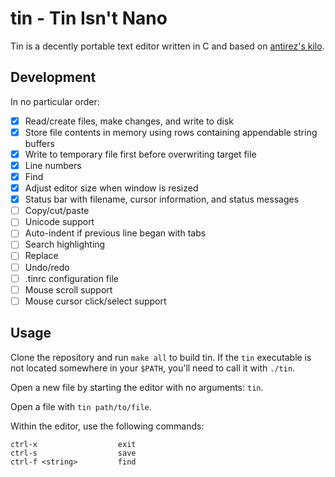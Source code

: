 # tin - Tin Isn't Nano

Tin is a decently portable text editor written in C and based on [antirez's kilo](https://github.com/antirez/kilo).

## Development

In no particular order:

- [x] Read/create files, make changes, and write to disk
- [x] Store file contents in memory using rows containing appendable string buffers
- [x] Write to temporary file first before overwriting target file
- [x] Line numbers
- [x] Find
- [x] Adjust editor size when window is resized
- [x] Status bar with filename, cursor information, and status messages
- [ ] Copy/cut/paste
- [ ] Unicode support
- [ ] Auto-indent if previous line began with tabs
- [ ] Search highlighting
- [ ] Replace
- [ ] Undo/redo
- [ ] .tinrc configuration file
- [ ] Mouse scroll support
- [ ] Mouse cursor click/select support

## Usage

Clone the repository and run `make all` to build tin. If the `tin` executable is not located somewhere in your `$PATH`, you'll need to call it with `./tin`.

Open a new file by starting the editor with no arguments: `tin`.

Open a file with `tin path/to/file`.

Within the editor, use the following commands:

```
ctrl-x                  exit
ctrl-s                  save
ctrl-f <string>         find
```
